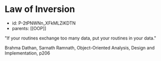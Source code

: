 # Law of Inversion
* id: P-2tPNWNn_XFkMLZiKDTN
* parents: [[OOP]]

"If your routines exchange too many data, put your routines in your data."

Brahma Dathan, Sarnath Ramnath, Object-Oriented Analysis, Design and Implementation, p206